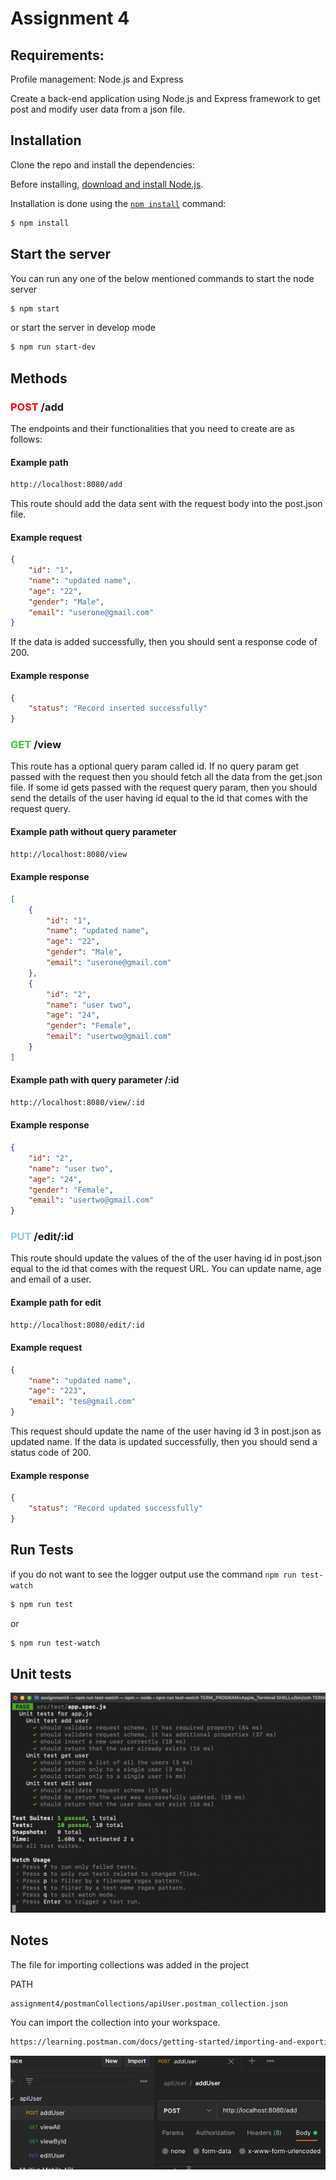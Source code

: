 # Assignment 4

## Requirements:

Profile management: Node.js and Express

Create a back-end application using Node.js and Express framework to get post and modify user data from a json file.

## Installation

Clone the repo and install the dependencies:

Before installing, [download and install Node.js](https://nodejs.org/en/download/).

Installation is done using the
[`npm install`](https://docs.npmjs.com/getting-started/installing-npm-packages-locally) command: 

```bash
$ npm install
````

## Start the server

You can run any one of the below mentioned commands to start the node server

```bash
$ npm start
```

or start the server in develop mode

```bash
$ npm run start-dev
```

## Methods

### **<span style="color:red">POST</span> /add**

The endpoints and their functionalities that you need to create are as follows:

#### Example path
```bash
http://localhost:8080/add
````

This route should add the data sent with the request body into the post.json file.

#### Example request
```json
{
    "id": "1",
    "name": "updated name",
    "age": "22",
    "gender": "Male",
    "email": "userone@gmail.com"
}
```

If the data is added successfully, then you should sent a response code of 200.

#### Example response
```json
{
    "status": "Record inserted successfully"
}
```


### **<span style="color:limegreen">GET</span> /view**

This route has a optional query param called id. If no query param get passed with the request then you should fetch all the data from the get.json file. If some id gets passed with the request query param, then you should send the details of the user having id equal to the id that comes with the request query.

#### Example path without query parameter
```bash
http://localhost:8080/view
````
#### Example response
```json
[
    {
        "id": "1",
        "name": "updated name",
        "age": "22",
        "gender": "Male",
        "email": "userone@gmail.com"
    },
    {
        "id": "2",
        "name": "user two",
        "age": "24",
        "gender": "Female",
        "email": "usertwo@gmail.com"
    }
]
```
#### Example path with query parameter /:id
```bash
http://localhost:8080/view/:id
````

#### Example response
```json
{
    "id": "2",
    "name": "user two",
    "age": "24",
    "gender": "Female",
    "email": "usertwo@gmail.com"
}
```

### **<span style="color:skyblue">PUT</span> /edit/:id**

This route should update the values of the of the user having id in post.json equal to the id that comes with the request URL. You can update name, age and email of a user.

#### Example path for edit
```bash
http://localhost:8080/edit/:id 
````
#### Example request
```json
{
    "name": "updated name",
    "age": "223",
    "email": "tes@gmail.com"
}
```

This request should update the name of the user having id 3 in post.json as updated name.
If the data is updated successfully, then you should send a status code of 200.

#### Example response
```json
{
    "status": "Record updated successfully"
}
```

## Run Tests

if you do not want to see the logger output use the command `npm run test-watch`

```bash
$ npm run test
```

or

```bash
$ npm run test-watch
```
## Unit tests
![Alt](./images/image1.png "unit test")

## Notes

The file for importing collections was added in the project

PATH
```bash
assignment4/postmanCollections/apiUser.postman_collection.json
```

You can import the collection into your workspace. 
```bash
https://learning.postman.com/docs/getting-started/importing-and-exporting-data/
```

![Alt](./images/image2.png "collection postman")